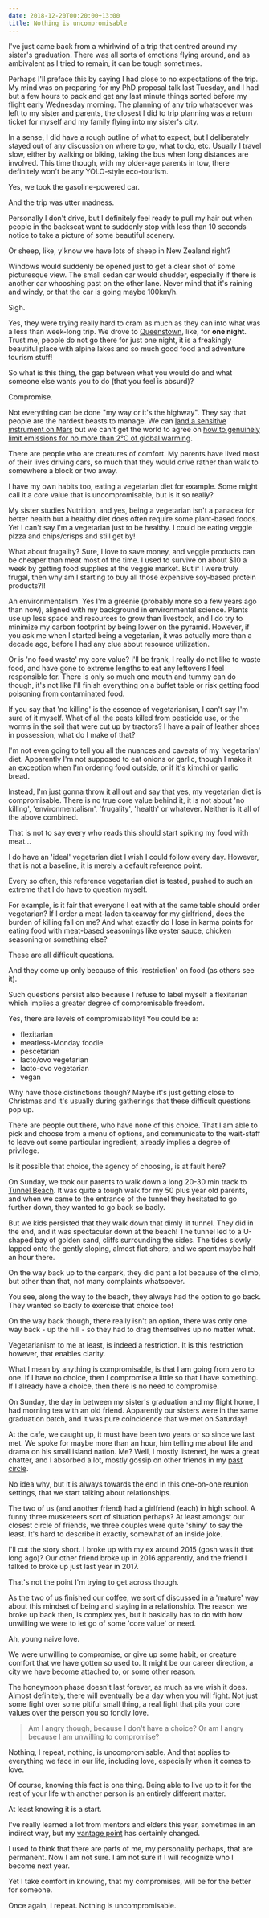 ```yaml
---
date: 2018-12-20T00:20:00+13:00
title: Nothing is uncompromisable
---
```


I've just came back from a whirlwind of a trip that centred around my sister's graduation.
There was all sorts of emotions flying around, and as ambivalent as I tried to remain, it can be tough sometimes.

Perhaps I'll preface this by saying I had close to no expectations of the trip.
My mind was on preparing for my PhD proposal talk last Tuesday, and I had but a few hours to pack and get any last minute things sorted before my flight early Wednesday morning.
The planning of any trip whatsoever was left to my sister and parents, the closest I did to trip planning was a return ticket for myself and my family flying into my sister's city.

In a sense, I did have a rough outline of what to expect, but I deliberately stayed out of any discussion on where to go, what to do, etc.
Usually I travel slow, either by walking or biking, taking the bus when long distances are involved.
This time though, with my older-age parents in tow, there definitely won't be any YOLO-style eco-tourism.

Yes, we took the gasoline-powered car.

And the trip was utter madness.

Personally I don't drive, but I definitely feel ready to pull my hair out when people in the backseat want to suddenly stop with less than 10 seconds notice to take a picture of some beautiful scenery.

Or sheep, like, y'know we have lots of sheep in New Zealand right?

Windows would suddenly be opened just to get a clear shot of some picturesque view.
The small sedan car would shudder, especially if there is another car whooshing past on the other lane.
Never mind that it's raining and windy, or that the car is going maybe 100km/h.

Sigh.

Yes, they were trying really hard to cram as much as they can into what was a less than week-long trip.
We drove to [Queenstown](https://en.wikipedia.org/wiki/Queenstown%2C_New_Zealand), like, for **one night**.
Trust me, people do not go there for just one night, it is a freakingly beautiful place with alpine lakes and so much good food and adventure tourism stuff!

So what is this thing, the gap between what you would do and what someone else wants you to do (that you feel is absurd)?

Compromise.

Not everything can be done "my way or it's the highway".
They say that people are the hardest beasts to manage.
We can [land a sensitive instrument on Mars](https://en.wikipedia.org/wiki/InSight) but we can't get the world to agree on [how to genuinely limit emissions for no more than 2°C of global warming](https://en.wikipedia.org/wiki/2018_United_Nations_Climate_Change_Conference).

There are people who are creatures of comfort.
My parents have lived most of their lives driving cars, so much that they would drive rather than walk to somewhere a block or two away.

I have my own habits too, eating a vegetarian diet for example.
Some might call it a core value that is uncompromisable, but is it so really?

My sister studies Nutrition, and yes, being a vegetarian isn't a panacea for better health but a healthy diet does often require some plant-based foods.
Yet I can't say I'm a vegetarian just to be healthy.
I could be eating veggie pizza and chips/crisps and still get by!

What about frugality?
Sure, I love to save money, and veggie products can be cheaper than meat most of the time.
I used to survive on about $10 a week by getting food supplies at the veggie market.
But if I were truly frugal, then why am I starting to buy all those expensive soy-based protein products?!!

Ah environmentalism.
Yes I'm a greenie (probably more so a few years ago than now), aligned with my background in environmental science.
Plants use up less space and resources to grow than livestock, and I do try to minimize my carbon footprint by being lower on the pyramid.
However, if you ask me when I started being a vegetarian, it was actually more than a decade ago, before I had any clue about resource utilization.

Or is 'no food waste' my core value?
I'll be frank, I really do not like to waste food, and have gone to extreme lengths to eat any leftovers I feel responsible for.
There is only so much one mouth and tummy can do though, it's not like I'll finish everything on a buffet table or risk getting food poisoning from contaminated food.

If you say that 'no killing' is the essence of vegetarianism, I can't say I'm sure of it myself.
What of all the pests killed from pesticide use, or the worms in the soil that were cut up by tractors?
I have a pair of leather shoes in possession, what do I make of that?

I'm not even going to tell you all the nuances and caveats of my 'vegetarian' diet.
Apparently I'm not supposed to eat onions or garlic, though I make it an exception when I'm ordering food outside, or if it's kimchi or garlic bread.

Instead, I'm just gonna [throw it all out](/throw-it-into-the-trash-icon) and say that yes, my vegetarian diet is compromisable.
There is no true core value behind it, it is not about 'no killing', 'environmentalism', 'frugality', 'health' or whatever.
Neither is it all of the above combined.

That is not to say every who reads this should start spiking my food with meat...

I do have an 'ideal' vegetarian diet I wish I could follow every day.
However, that is not a baseline, it is merely a default reference point.

Every so often, this reference vegetarian diet is tested, pushed to such an extreme that I do have to question myself.

For example, is it fair that everyone I eat with at the same table should order vegetarian?
If I order a meat-laden takeaway for my girlfriend, does the burden of killing fall on me?
And what exactly do I lose in karma points for eating food with meat-based seasonings like oyster sauce, chicken seasoning or something else?

These are all difficult questions.

And they come up only because of this 'restriction' on food (as others see it).

Such questions persist also because I refuse to label myself a flexitarian which implies a greater degree of compromisable freedom.

Yes, there are levels of compromisability!
You could be a:

- flexitarian
- meatless-Monday foodie
- pescetarian
- lacto/ovo vegetarian
- lacto-ovo vegetarian
- vegan

Why have those distinctions though?
Maybe it's just getting close to Christmas and it's usually during gatherings that these difficult questions pop up.

There are people out there, who have none of this choice.
That I am able to pick and choose from a menu of options, and communicate to the wait-staff to leave out some particular ingredient, already implies a degree of privilege.

Is it possible that choice, the agency of choosing, is at fault here?

On Sunday, we took our parents to walk down a long 20-30 min track to [Tunnel Beach](https://en.wikipedia.org/wiki/Tunnel_Beach).
It was quite a tough walk for my 50 plus year old parents, and when we came to the entrance of the tunnel they hesitated to go further down, they wanted to go back so badly.

But we kids persisted that they walk down that dimly lit tunnel.
They did in the end, and it was spectacular down at the beach!
The tunnel led to a U-shaped bay of golden sand, cliffs surrounding the sides.
The tides slowly lapped onto the gently sloping, almost flat shore, and we spent maybe half an hour there.

On the way back up to the carpark, they did pant a lot because of the climb, but other than that, not many complaints whatsoever.

You see, along the way to the beach, they always had the option to go back.
They wanted so badly to exercise that choice too!

On the way back though, there really isn't an option, there was only one way back - up the hill - so they had to drag themselves up no matter what.

Vegetarianism to me at least, is indeed a restriction.
It is this restriction however, that enables clarity.

What I mean by anything is compromisable, is that I am going from zero to one.
If I have no choice, then I compromise a little so that I have something.
If I already have a choice, then there is no need to compromise.

On Sunday, the day in between my sister's graduation and my flight home, I had morning tea with an old friend.
Apparently our sisters were in the same graduation batch, and it was pure coincidence that we met on Saturday!

At the cafe, we caught up, it must have been two years or so since we last met.
We spoke for maybe more than an hour, him telling me about life and drama on his small island nation.
Me?
Well, I mostly listened, he was a great chatter, and I absorbed a lot, mostly gossip on other friends in my [past circle](/a-nuanced-view-of-my-early-past).

No idea why, but it is always towards the end in this one-on-one reunion settings, that we start talking about relationships.

The two of us (and another friend) had a girlfriend (each) in high school.
A funny three musketeers sort of situation perhaps?
At least amongst our closest circle of friends, we three couples were quite 'shiny' to say the least.
It's hard to describe it exactly, somewhat of an inside joke.

I'll cut the story short.
I broke up with my ex around 2015 (gosh was it that long ago)?
Our other friend broke up in 2016 apparently, and the friend I talked to broke up just last year in 2017.

That's not the point I'm trying to get across though.

As the two of us finished our coffee, we sort of discussed in a 'mature' way about this mindset of being and staying in a relationship.
The reason we broke up back then, is complex yes, but it basically has to do with how unwilling we were to let go of some 'core value' or need.

Ah, young naive love.

We were unwilling to compromise, or give up some habit, or creature comfort that we have gotten so used to.
It might be our career direction, a city we have become attached to, or some other reason.

The honeymoon phase doesn't last forever, as much as we wish it does.
Almost definitely, there will eventually be a day when you will fight.
Not just some fight over some pitiful small thing, a real fight that pits your core values over the person you so fondly love.

> Am I angry though, because I don't have a choice?
> Or am I angry because I am unwilling to compromise?

Nothing, I repeat, nothing, is uncompromisable.
And that applies to everything we face in our life, including love, especially when it comes to love.

Of course, knowing this fact is one thing.
Being able to live up to it for the rest of your life with another person is an entirely different matter.

At least knowing it is a start.

I've really learned a lot from mentors and elders this year, sometimes in an indirect way, but my [vantage point](/vantage-from-a-happy-place) has certainly changed.

I used to think that there are parts of me, my personality perhaps, that are permanent.
Now I am not sure.
I am not sure if I will recognize who I become next year.

Yet I take comfort in knowing, that my compromises, will be for the better for someone.

Once again, I repeat.
Nothing is uncompromisable.
